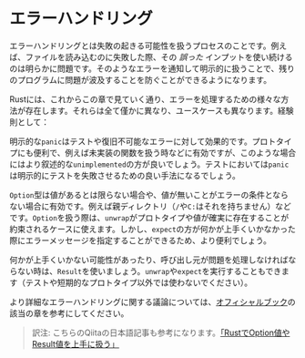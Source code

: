 <!--
# Error handling
-->
# エラーハンドリング

<!--
Error handling is the process of handling the possibility of failure. For
example, failing to read a file and then continuing to use that *bad* input
would clearly be problematic. Noticing and explicitly managing those errors
saves the rest of the program from various pitfalls.
-->
エラーハンドリングとは失敗の起きる可能性を扱うプロセスのことです。例えば、ファイルを読み込むのに失敗した際、その *誤った* インプットを使い続けるのは明らかに問題です。そのようなエラーを通知して明示的に扱うことで、残りのプログラムに問題が波及することを防ぐことができるようになります。

<!--
There are various ways to deal with errors in Rust, which are described in the
following subchapters. They all have more or less subtle differences and different
use cases. As a rule of thumb:
-->
Rustには、これからこの章で見ていく通り、エラーを処理するための様々な方法が存在します。それらは全て僅かに異なり、ユースケースも異なります。経験則として：

<!--
An explicit `panic` is mainly useful for tests and dealing with unrecoverable errors.
For prototyping it can be useful, for example when dealing with functions that
haven't been implemented yet, but in those cases the more descriptive `unimplemented`
is better. In tests `panic` is a reasonable way to explicitly fail.
-->
明示的な`panic`はテストや復旧不可能なエラーに対して効果的です。プロトタイプにも便利で、例えば未実装の関数を扱う時などに有効ですが、このような場合にはより叙述的な`unimplemented`の方が良いでしょう。テストにおいては`panic`は明示的にテストを失敗させるための良い手法になるでしょう。

<!--
The `Option` type is for when a value is optional or when the lack of a value is
not an error condition. For example the parent of a directory - `/` and `C:` don't
have one. When dealing with `Option`s, `unwrap` is fine for prototyping and cases
where it's absolutely certain that there is guaranteed to be a value. However `expect`
is more useful since it lets you specify an error message in case something goes
wrong anyway.
-->
`Option`型は値があるとは限らない場合や、値が無いことがエラーの条件とならない場合に有効です。例えば親ディレクトリ（`/`や`C:`はそれを持ちません）などです。`Option`を扱う際は、`unwrap`がプロトタイプや値が確実に存在することが約束されるケースに使えます。しかし、`expect`の方が何かが上手くいかなかった際にエラーメッセージを指定することができるため、より便利でしょう。

<!--
When there is a chance that things do go wrong and the caller has to deal with the
problem, use `Result`. You can `unwrap` and `expect` them as well (please don't
do that unless it's a test or quick prototype).
-->
何かが上手くいかない可能性があったり、呼び出し元が問題を処理しなければならない時は、`Result`を使いましょう。`unwrap`や`expect`を実行することもできます（テストや短期的なプロトタイプ以外では使わないでください）。

<!--
For a more rigorous discussion of error handling, refer to the error
handling section in the [official book][book].
-->
より詳細なエラーハンドリングに関する議論については、[オフィシャルブック][book]の該当の章を参考にしてください。

> 訳注: こちらのQiitaの日本語記事も参考になります。[「RustでOption値やResult値を上手に扱う」][qiita]

[book]: https://doc.rust-lang.org/book/ch09-00-error-handling.html
[qiita]: http://qiita.com/tatsuya6502/items/cd41599291e2e5f38a4a
